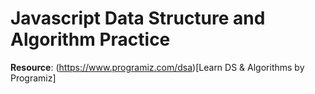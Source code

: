 # Javascript Data Structure and Algorithm Practice

**Resource**: (https://www.programiz.com/dsa)[Learn DS & Algorithms by Programiz]